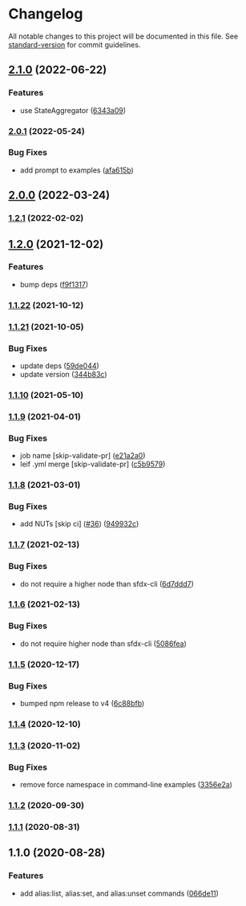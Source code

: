 # Changelog

All notable changes to this project will be documented in this file. See [standard-version](https://github.com/conventional-changelog/standard-version) for commit guidelines.

## [2.1.0](https://github.com/salesforcecli/plugin-alias/compare/v2.0.1...v2.1.0) (2022-06-22)

### Features

- use StateAggregator ([6343a09](https://github.com/salesforcecli/plugin-alias/commit/6343a095dfaaf5f6ed0419b1a66156d0e8a12e4b))

### [2.0.1](https://github.com/salesforcecli/plugin-alias/compare/v2.0.0...v2.0.1) (2022-05-24)

### Bug Fixes

- add prompt to examples ([afa615b](https://github.com/salesforcecli/plugin-alias/commit/afa615bbe6b3bb39392b927ac1cf744fad1d3d8f))

## [2.0.0](https://github.com/salesforcecli/plugin-alias/compare/v1.2.1...v2.0.0) (2022-03-24)

### [1.2.1](https://github.com/salesforcecli/plugin-alias/compare/v1.2.0...v1.2.1) (2022-02-02)

## [1.2.0](https://github.com/salesforcecli/plugin-alias/compare/v1.1.22...v1.2.0) (2021-12-02)

### Features

- bump deps ([f9f1317](https://github.com/salesforcecli/plugin-alias/commit/f9f131764382ab1dfc4952c9e274f35b12cb1bcf))

### [1.1.22](https://github.com/salesforcecli/plugin-alias/compare/v1.1.21...v1.1.22) (2021-10-12)

### [1.1.21](https://github.com/salesforcecli/plugin-alias/compare/v1.1.10...v1.1.21) (2021-10-05)

### Bug Fixes

- update deps ([59de044](https://github.com/salesforcecli/plugin-alias/commit/59de0440e5b8ff50742f4dca2495bf6d1fe55f7b))
- update version ([344b83c](https://github.com/salesforcecli/plugin-alias/commit/344b83c04987e9a44c99fe53634f3d8539903bf9))

### [1.1.10](https://github.com/salesforcecli/plugin-alias/compare/v1.1.9...v1.1.10) (2021-05-10)

### [1.1.9](https://github.com/salesforcecli/plugin-alias/compare/v1.1.8...v1.1.9) (2021-04-01)

### Bug Fixes

- job name [skip-validate-pr] ([e21a2a0](https://github.com/salesforcecli/plugin-alias/commit/e21a2a0854fb626f49996a858ee9f0acb41b34da))
- leif .yml merge [skip-validate-pr] ([c5b9579](https://github.com/salesforcecli/plugin-alias/commit/c5b9579151ae32b6b28c8347b1f51944ba0b09fd))

### [1.1.8](https://github.com/salesforcecli/plugin-alias/compare/v1.1.7...v1.1.8) (2021-03-01)

### Bug Fixes

- add NUTs [skip ci] ([#36](https://github.com/salesforcecli/plugin-alias/issues/36)) ([949932c](https://github.com/salesforcecli/plugin-alias/commit/949932cc299753615cd761e83c513fbe9a0e0a02))

### [1.1.7](https://github.com/salesforcecli/plugin-alias/compare/v1.1.6...v1.1.7) (2021-02-13)

### Bug Fixes

- do not require a higher node than sfdx-cli ([6d7ddd7](https://github.com/salesforcecli/plugin-alias/commit/6d7ddd70df49011d1e51afb746689606d002a01e))

### [1.1.6](https://github.com/salesforcecli/plugin-alias/compare/v1.1.5...v1.1.6) (2021-02-13)

### Bug Fixes

- do not require higher node than sfdx-cli ([5086fea](https://github.com/salesforcecli/plugin-alias/commit/5086feac42014ffc2b47af449305e44327498fde))

### [1.1.5](https://github.com/salesforcecli/plugin-alias/compare/v1.1.4...v1.1.5) (2020-12-17)

### Bug Fixes

- bumped npm release to v4 ([6c88bfb](https://github.com/salesforcecli/plugin-alias/commit/6c88bfba3e273a8e5d181dd0f7b743c6468317c3))

### [1.1.4](https://github.com/salesforcecli/plugin-alias/compare/v1.1.3...v1.1.4) (2020-12-10)

### [1.1.3](https://github.com/salesforcecli/plugin-alias/compare/v1.1.2...v1.1.3) (2020-11-02)

### Bug Fixes

- remove force namespace in command-line examples ([3356e2a](https://github.com/salesforcecli/plugin-alias/commit/3356e2a3baef6fcf2f1c724776f57605c0ffdf9c))

### [1.1.2](https://github.com/salesforcecli/plugin-alias/compare/v1.1.1...v1.1.2) (2020-09-30)

### [1.1.1](https://github.com/salesforcecli/plugin-alias/compare/v1.1.0...v1.1.1) (2020-08-31)

## 1.1.0 (2020-08-28)

### Features

- add alias:list, alias:set, and alias:unset commands ([066de11](https://github.com/salesforcecli/plugin-alias/commit/066de1143f9bf8a880ee943d024be721a67839a9))

